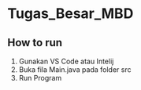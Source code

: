 # Tugas_Besar_MBD

##  How to run
1. Gunakan VS Code atau Intelij
2. Buka fila Main.java pada folder src
3. Run Program
